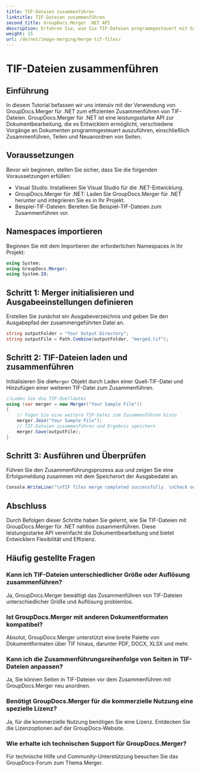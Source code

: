 ```yaml
---
title: TIF-Dateien zusammenführen
linktitle: TIF-Dateien zusammenführen
second_title: GroupDocs.Merger .NET API
description: Erfahren Sie, wie Sie TIF-Dateien programmgesteuert mit GroupDocs.Merger für .NET zusammenführen. Effiziente Dokumentbearbeitungs-API für .NET-Entwickler.
weight: 15
url: /de/net/image-merging/merge-tif-files/
---
```


# TIF-Dateien zusammenführen

## Einführung
In diesem Tutorial befassen wir uns intensiv mit der Verwendung von GroupDocs.Merger für .NET zum effizienten Zusammenführen von TIF-Dateien. GroupDocs.Merger für .NET ist eine leistungsstarke API zur Dokumentbearbeitung, die es Entwicklern ermöglicht, verschiedene Vorgänge an Dokumenten programmgesteuert auszuführen, einschließlich Zusammenführen, Teilen und Neuanordnen von Seiten.
## Voraussetzungen
Bevor wir beginnen, stellen Sie sicher, dass Sie die folgenden Voraussetzungen erfüllen:
- Visual Studio: Installieren Sie Visual Studio für die .NET-Entwicklung.
- GroupDocs.Merger für .NET: Laden Sie GroupDocs.Merger für .NET herunter und integrieren Sie es in Ihr Projekt.
- Beispiel-TIF-Dateien: Bereiten Sie Beispiel-TIF-Dateien zum Zusammenführen vor.

## Namespaces importieren
Beginnen Sie mit dem Importieren der erforderlichen Namespaces in Ihr Projekt:
```csharp
using System; 
using GroupDocs.Merger;
using System.IO;
```
## Schritt 1: Merger initialisieren und Ausgabeeinstellungen definieren
Erstellen Sie zunächst ein Ausgabeverzeichnis und geben Sie den Ausgabepfad der zusammengeführten Datei an.
```csharp
string outputFolder = "Your Output Directory";
string outputFile = Path.Combine(outputFolder, "merged.tif");
```
## Schritt 2: TIF-Dateien laden und zusammenführen
 Initialisieren Sie die`Merger` Objekt durch Laden einer Quell-TIF-Datei und Hinzufügen einer weiteren TIF-Datei zum Zusammenführen.
```csharp
//Laden Sie die TIF-Quelldatei
using (var merger = new Merger("Your Sample File"))
{
    // Fügen Sie eine weitere TIF-Datei zum Zusammenführen hinzu
    merger.Join("Your Sample File");
    // TIF-Dateien zusammenführen und Ergebnis speichern
    merger.Save(outputFile);
}
```
## Schritt 3: Ausführen und Überprüfen
Führen Sie den Zusammenführungsprozess aus und zeigen Sie eine Erfolgsmeldung zusammen mit dem Speicherort der Ausgabedatei an.
```csharp
Console.WriteLine("\nTIF files merge completed successfully. \nCheck output in {0}", outputFolder);
```

## Abschluss
Durch Befolgen dieser Schritte haben Sie gelernt, wie Sie TIF-Dateien mit GroupDocs.Merger für .NET nahtlos zusammenführen. Diese leistungsstarke API vereinfacht die Dokumentbearbeitung und bietet Entwicklern Flexibilität und Effizienz.

## Häufig gestellte Fragen
### Kann ich TIF-Dateien unterschiedlicher Größe oder Auflösung zusammenführen?
Ja, GroupDocs.Merger bewältigt das Zusammenführen von TIF-Dateien unterschiedlicher Größe und Auflösung problemlos.
### Ist GroupDocs.Merger mit anderen Dokumentformaten kompatibel?
Absolut, GroupDocs.Merger unterstützt eine breite Palette von Dokumentformaten über TIF hinaus, darunter PDF, DOCX, XLSX und mehr.
### Kann ich die Zusammenführungsreihenfolge von Seiten in TIF-Dateien anpassen?
Ja, Sie können Seiten in TIF-Dateien vor dem Zusammenführen mit GroupDocs.Merger neu anordnen.
### Benötigt GroupDocs.Merger für die kommerzielle Nutzung eine spezielle Lizenz?
Ja, für die kommerzielle Nutzung benötigen Sie eine Lizenz. Entdecken Sie die Lizenzoptionen auf der GroupDocs-Website.
### Wie erhalte ich technischen Support für GroupDocs.Merger?
Für technische Hilfe und Community-Unterstützung besuchen Sie das GroupDocs-Forum zum Thema Merger.